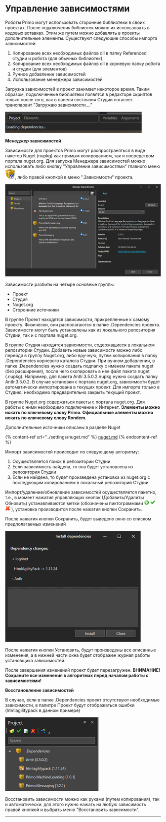 # Управление зависимостями

Роботы Primo могут использовать сторонние библиотеки в своих проектах. После подключения библиотек можно их использовать в кодовых вставках. Этим же путем можно добавлять в проекты дополнительные элементы. Существуют следующие способы импорта зависимостей:

1. Копирование всех необходимых файлов dll в папку Referenced студии и робота (для обычных библиотек)
2. Копирование всех необходимых файлов dll в корневую папку робота и студии (для элементов)
3. Ручное добавление зависимостей
4. Использование менеджера зависимостей

Загрузка зависимостей в проект занимает некоторое время. Таким образом, подключенные библиотеки появятся в редакторе скриптов только после того, как в панели состояния Студии погаснет транспарант "Загружаю зависимости...."

![](<../../.gitbook/assets/image (372).png>)

**Менеджер зависимостей**

Зависимости для проектов Primo могут распространяться в виде пакетов Nuget (nupkg) как прямым копированием, так и посредством портала nuget.org. Для запуска Менеджера зависимостей можно использовать либо кнопку "Управление зависимостями" главного меню <img src="../../.gitbook/assets/managePackages32.png" alt="" data-size="line">, либо правой кнопкой в меню ".Зависимости" проекта.

![](<../../.gitbook/assets/image (323).png>)

Зависимости разбиты на четыре основные группы:

* Проект
* Студия
* Nuget.org
* Сторонние источники

В группе Проект находятся зависимости, прикрепленные к самому проекту. Физически, они располагаются в папке .Dependencies проекта. Зависимости могут быть установлены как из локального репозитория Студии, так и с портала nuget.org.

В группе Студия находятся зависимости, содержащиеся в локальном репозитории Студии. Добавить новые зависимости можно либо перейдя в группу Nuget.org, либо вручную, путем копирования в папку .Dependencies корневого каталога Студии. При ручном добавлении, в папке .Dependencies нужно создать подпапку с именем пакета nuget (без расширения), после чего скопировать в нее файл пакета nuget (.nupkg). Например, для пакета Antlr.3.5.0.2.nupkg нужно создать папку Antlr.3.5.0.2. В случае установки с портала nuget.org, зависимости будет автоматически импортирована в текущих проект. Для импорта только в Студию, необходимо предварительно закрыть текущий проект.

В группе Nuget.org содержаться пакеты с портала nuget.org. Для работы с ними необходимо подключение к Интернет. **Элементы можно искать по ключевому слову Primo. Официальные элементы можно искать по ключевому слову Rondem.**

Дополнительные источники описаны в разделе Nuget

{% content-ref url="../settings/nuget.md" %}
[nuget.md](../settings/nuget.md)
{% endcontent-ref %}

Импорт зависимостей происходит по следующему алгоритму:

1. Осуществляется поиск в репозитории Студии
2. Если зависимость найдена, то она будет установлена из репозитория Студии
3. Если не найдена, то будет произведена установка из nuget.org с последующим копированием в локальный репозиторий Студии

Импорт/удаление/обновление зависимостей осуществляется пакетно, т.е., в момент нажатия управляющих кнопок (Добавить/Удалить/Обновить) устанавливаются метки (обозначены пиктограммами <img src="../../.gitbook/assets/stateToInstall.png" alt="" data-size="line"> <img src="../../.gitbook/assets/4 (1) (1) (2) (1) (1) (1).png" alt="" data-size="line"> <img src="../../.gitbook/assets/10 (2) (1) (2) (1) (1).png" alt="" data-size="line"> ), установка производится после нажатия кнопки Сохранить.

После нажатия кнопки Сохранить, будет выведено окно со списком предполагаемых изменений

![](<../../.gitbook/assets/image (296).png>)

После нажатия кнопки Установить, будут произведены все описанные изменения, а в нижней части окна будет отображен журнал работы установщика зависимостей.

После завершения изменений проект будет перезагружен. **ВНИМАНИЕ! Сохраните все изменения в алгоритмах перед началом работы с зависимостями!**

**Восстановление зависимостей**

В случае, если в папке .Dependencies проект отсутствуют необходимые зависимости, в палитре Проект будут отображаться ошибки (htmlagilitypack в данном примере)

![](<../../.gitbook/assets/image (441).png>)

Восстановить зависимости можно как руками (путем копирования), так и автоматически: для этого нужно нажать на любую зависимость правой кнопкой и выбрать меню "Восстановить зависимости".

***
